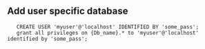 ## Add user specific database
       CREATE USER 'myuser'@'localhost' IDENTIFIED BY 'some_pass';
       grant all privileges on {Db_name}.* to 'myuser'@'localhost' identified by 'some_pass';
    

